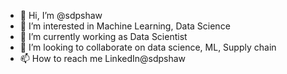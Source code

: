 - 👋 Hi, I’m @sdpshaw
- 👀 I’m interested in Machine Learning, Data Science 
- 🌱 I’m currently working as Data Scientist
- 💞️ I’m looking to collaborate on data science, ML, Supply chain
- 📫 How to reach me LinkedIn@sdpshaw

<!---
sdpshaw/sdpshaw is a ✨ special ✨ repository because its `README.md` (this file) appears on your GitHub profile.
You can click the Preview link to take a look at your changes.
--->
